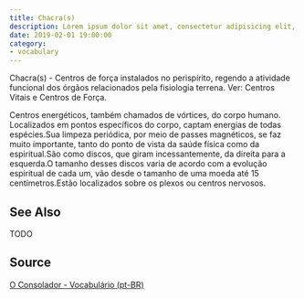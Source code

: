 ```yaml
---
title: Chacra(s)
description: Lorem ipsum dolor sit amet, consectetur adipisicing elit, sed do eiusmod tempor incididunt ut labore et dolore magna aliqua.  TODO
date: 2019-02-01 19:00:00
category:
- vocabulary
---
```


Chacra(s) - Centros de força instalados no perispírito, regendo a atividade funcional dos órgãos relacionados pela fisiologia terrena. Ver: Centros Vitais e Centros de Força.

Centros energéticos, também chamados de vórtices, do corpo humano. Localizados em pontos específicos do corpo, captam energias de todas espécies.Sua limpeza periódica, por meio de passes magnéticos, se faz muito importante, tanto do ponto de vista da saúde física como da espiritual.São como discos, que giram incessantemente, da direita para a esquerda.O tamanho desses discos varia de acordo com a evolução espiritual de cada um, vão desde o tamanho de uma moeda até 15 centímetros.Estão localizados sobre os plexos ou centros nervosos. 

## See Also
TODO

## Source
[O Consolador - Vocabulário (pt-BR)](http://www.oconsolador.com.br/linkfixo/vocabulario/principal.html)


